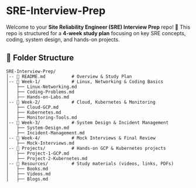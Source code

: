 # SRE-Interview-Prep

Welcome to your **Site Reliability Engineer (SRE) Interview Prep** repo! 🚀 This repo is structured for a **4-week study plan** focusing on key SRE concepts, coding, system design, and hands-on projects.

## 📂 Folder Structure
```
SRE-Interview-Prep/
│-- 📜 README.md          # Overview & Study Plan
│-- 📂 Week-1/            # Linux, Networking & Coding Basics
│   ├── Linux-Networking.md
│   ├── Coding-Problems.md
│   ├── Hands-on-Labs.md
│-- 📂 Week-2/            # Cloud, Kubernetes & Monitoring
│   ├── Cloud-GCP.md
│   ├── Kubernetes.md
│   ├── Monitoring-Tools.md
│-- 📂 Week-3/            # System Design & Incident Management
│   ├── System-Design.md
│   ├── Incident-Management.md
│-- 📂 Week-4/            # Mock Interviews & Final Review
│   ├── Mock-Interviews.md
│-- 📂 Projects/          # Hands-on GCP & Kubernetes projects
│   ├── Project-1-GCP.md
│   ├── Project-2-Kubernetes.md
│-- 📂 Resources/         # Study materials (videos, links, PDFs)
│   ├── Books.md
│   ├── Videos.md
│   ├── Blogs.md
```
